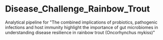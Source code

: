 # Disease_Challenge_Rainbow_Trout
Analytical pipeline for "The combined implications of probiotics, pathogenic infections and host immunity highlight the importance of gut microbiomes in  understanding disease resilience in rainbow trout (Oncorhynchus mykiss)"
